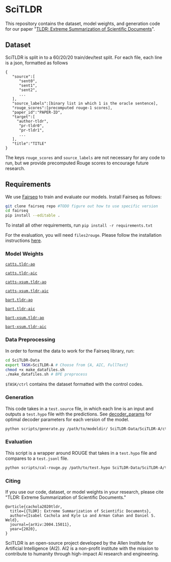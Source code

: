 # SciTLDR

This repository contains the dataset, model weights, and generation code for our paper "[TLDR: Extreme Summarization of Scientific Documents](https://arxiv.org/abs/2004.15011)". 

## Dataset
SciTLDR is split in to a 60/20/20 train/dev/test split. For each file, each line is a json, formatted as follows

```
{
   "source":[
      "sent0",
      "sent1",
      "sent2",
      ...
   ],
   "source_labels":[binary list in which 1 is the oracle sentence],
   "rouge_scores":[precomputed rouge-1 scores],
   "paper_id":"PAPER-ID",
   "target":[
     "author-tldr",
      "pr-tldr0", 
      "pr-tldr1",
      ... 
   ],
   "title":"TITLE"
}
```
The keys `rouge_scores` and `source_labels` are not necessary for any code to run, but we provide precomputed Rouge scores to encourage future research. 

## Requirements
We use [Fairseq](https://fairseq.readthedocs.io) to train and evaluate our models. 
Install Fairseq as follows:
```bash
git clone fairseq repo #TODO figure out how to use specific version
cd fairseq
pip install --editable .
```

To install all other requirements, run `pip install -r requirements.txt`

For the evaluation, you will need `files2rouge`. 
Please follow the installation instructions [here](https://github.com/pltrdy/files2rouge).

### Model Weights
[`catts.tldr-ao`](https://storage.cloud.google.com/skiff-models/scitldr/catts.tldr-ao.pt)

[`catts.tldr-aic`](https://storage.cloud.google.com/skiff-models/scitldr/catts.tldr-aic.pt)

[`catts-xsum.tldr-ao`](https://storage.cloud.google.com/skiff-models/scitldr/catts-xsum.tldr-ao.pt)

[`catts-xsum.tldr-aic`](https://storage.cloud.google.com/skiff-models/scitldr/catts-xsum.tldr-aic.pt)

[`bart.tldr-ao`](https://storage.cloud.google.com/skiff-models/scitldr/bart.tldr-ao.pt)

[`bart.tldr-aic`](https://storage.cloud.google.com/skiff-models/scitldr/bart.tldr-aic.pt)

[`bart-xsum.tldr-ao`](https://storage.cloud.google.com/skiff-models/scitldr/bart-xsum.tldr-ao.pt)

[`bart-xsum.tldr-aic`](https://storage.cloud.google.com/skiff-models/scitldr/bart-xsum.tldr-aic.pt)


### Data Preprocessing
In order to format the data to work for the Fairseq library, run:
```bash
cd SciTLDR-Data
export TASK=SciTLDR-A # Choose from {A, AIC, FullText}
chmod +x make_datafiles.sh
./make_datafiles.sh # BPE preprocess
```
`$TASK/ctrl` contains the dataset formatted with the control codes.

### Generation
This code takes in a `test.source` file, in which each line is an input and outputs a `test.hypo` file with the predictions. See [decoder_params](decoder_params.md) for optimal decoder parameters for each version of the model.
```bash
python scripts/generate.py /path/to/modeldir/ SciTLDR-Data/SciTLDR-A/ctrl ./ --beam 2 --lenpen 0.4 --test_fname test.hypo
```

### Evaluation
This script is a wrapper around ROUGE that takes in a `test.hypo` file and compares to a `test.jsonl` file.
```bash
python scripts/cal-rouge.py /path/to/test.hypo SciTLDR-Data/SciTLDR-A/test.jsonl --workers 1
```

### Citing
If you use our code, dataset, or model weights in your research, please cite "TLDR: Extreme Summarization of Scientific Documents."

```
@article{cachola2020tldr,
  title={{TLDR}: Extreme Summarization of Scientific Documents},
  author={Isabel Cachola and Kyle Lo and Arman Cohan and Daniel S. Weld},
  journal={arXiv:2004.15011},
  year={2020},
}
```

SciTLDR is an open-source project developed by the Allen Institute for Artificial Intelligence (AI2). AI2 is a non-profit institute with the mission to contribute to humanity through high-impact AI research and engineering.
